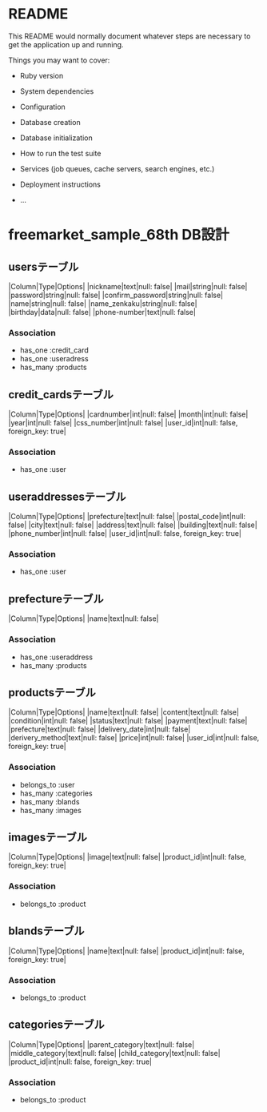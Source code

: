# README

This README would normally document whatever steps are necessary to get the
application up and running.

Things you may want to cover:

* Ruby version

* System dependencies

* Configuration

* Database creation

* Database initialization

* How to run the test suite

* Services (job queues, cache servers, search engines, etc.)

* Deployment instructions

* ...

# freemarket_sample_68th DB設計
## usersテーブル
|Column|Type|Options|
|nickname|text|null: false|
|mail|string|null: false|
|password|string|null: false|
|confirm_password|string|null: false|
|name|string|null: false|
|name_zenkaku|string|null: false|
|birthday|data|null: false|
|phone-number|text|null: false|
### Association
- has_one :credit_card
- has_one :useradress
- has_many :products

## credit_cardsテーブル
|Column|Type|Options|
|cardnumber|int|null: false|
|month|int|null: false|
|year|int|null: false|
|css_number|int|null: false|
|user_id|int|null: false, foreign_key: true|


### Association
- has_one :user

## useraddressesテーブル
|Column|Type|Options|
|prefecture|text|null: false|
|postal_code|int|null: false|
|city|text|null: false|
|address|text|null: false|
|building|text|null: false|
|phone_number|int|null: false|
|user_id|int|null: false, foreign_key: true|

### Association
- has_one :user



## prefectureテーブル
|Column|Type|Options|
|name|text|null: false|

### Association
- has_one :useraddress
- has_many :products

## productsテーブル
|Column|Type|Options|
|name|text|null: false|
|content|text|null: false|
|condition|int|null: false|
|status|text|null: false|
|payment|text|null: false|
|prefecture|text|null: false|
|delivery_date|int|null: false|
|derivery_method|text|null: false|
|price|int|null: false|
|user_id|int|null: false, foreign_key: true|


### Association
- belongs_to :user
- has_many :categories
- has_many :blands
- has_many :images

## imagesテーブル
|Column|Type|Options|
|image|text|null: false|
|product_id|int|null: false, foreign_key: true|


### Association
- belongs_to :product

## blandsテーブル
|Column|Type|Options|
|name|text|null: false|
|product_id|int|null: false, foreign_key: true|


### Association
- belongs_to :product

## categoriesテーブル
|Column|Type|Options|
|parent_category|text|null: false|
|middle_category|text|null: false|
|child_category|text|null: false|
|product_id|int|null: false, foreign_key: true|


### Association
- belongs_to :product

